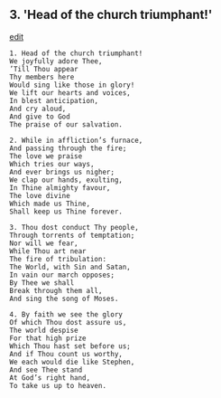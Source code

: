 
## 3.  'Head of the church triumphant!'
[edit](https://docs.google.com/document/d/14bp1BmbGy0bUHjSFWCuxnIqCqW2cSMKk/edit?mode=html)



    1. Head of the church triumphant!
    We joyfully adore Thee,
    ’Till Thou appear 
    Thy members here
    Would sing like those in glory! 
    We lift our hearts and voices,
    In blest anticipation,
    And cry aloud,
    And give to God 
    The praise of our salvation.

    2. While in affliction’s furnace,
    And passing through the fire;
    The love we praise 
    Which tries our ways,
    And ever brings us nigher;
    We clap our hands, exulting,
    In Thine almighty favour,
    The love divine 
    Which made us Thine,
    Shall keep us Thine forever.

    3. Thou dost conduct Thy people, 
    Through torrents of temptation;
    Nor will we fear,
    While Thou art near 
    The fire of tribulation:
    The World, with Sin and Satan, 
    In vain our march opposes;
    By Thee we shall 
    Break through them all,
    And sing the song of Moses.

    4. By faith we see the glory 
    Of which Thou dost assure us,
    The world despise 
    For that high prize 
    Which Thou hast set before us; 
    And if Thou count us worthy,
    We each would die like Stephen, 
    And see Thee stand 
    At God’s right hand,
    To take us up to heaven.

